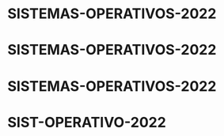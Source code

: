 # SISTEMAS-OPERATIVOS-2022
# SISTEMAS-OPERATIVOS-2022
# SISTEMAS-OPERATIVOS-2022
# SIST-OPERATIVO-2022
